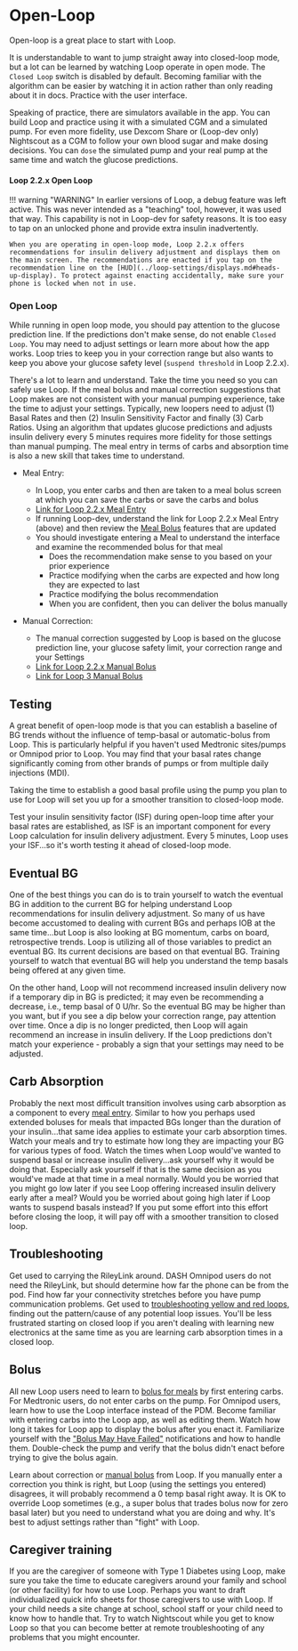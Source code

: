 # Open-Loop

Open-loop is a great place to start with Loop.

It is understandable to want to jump straight away into closed-loop mode, but a lot can be learned by watching Loop operate in open mode. The `Closed Loop` switch is disabled by default.  Becoming familiar with the algorithm can be easier by watching it in action rather than only reading about it in docs. Practice with the user interface.

Speaking of practice, there are simulators available in the app. You can build Loop and practice using it with a simulated CGM and a simulated pump. For even more fidelity, use Dexcom Share or (Loop-dev only) Nightscout as a CGM to follow your own blood sugar and make dosing decisions. You can `dose` the simulated pump and your real pump at the same time and watch the glucose predictions.


#### Loop 2.2.x Open Loop

!!! warning "WARNING"
    In earlier versions of Loop, a debug feature was left active.  This was never intended as a "teaching" tool, however, it was used that way. This capability is not in Loop-dev for safety reasons. It is too easy to tap on an unlocked phone and provide extra insulin inadvertently.
    
    When you are operating in open-loop mode, Loop 2.2.x offers recommendations for insulin delivery adjustment and displays them on the main screen. The recommendations are enacted if you tap on the recommendation line on the [HUD](../loop-settings/displays.md#heads-up-display). To protect against enacting accidentally, make sure your phone is locked when not in use.

### Open Loop

While running in open loop mode, you should pay attention to the glucose prediction line. If the predictions don't make sense, do not enable `Closed Loop`. You may need to adjust settings or  learn more about how the app works. Loop tries to keep you in your correction range but also wants to keep you above your glucose safety level (`suspend threshold` in Loop 2.2.x). 

There's a lot to learn and understand. Take the time you need so you can safely use Loop. If the meal bolus and manual correction suggestions that Loop makes are not consistent with your manual pumping experience, take the time to adjust your settings.  Typically, new loopers need to adjust (1) Basal Rates and then (2) Insulin Sensitivity Factor and finally (3) Carb Ratios. Using an algorithm that updates glucose predictions and adjusts insulin delivery every 5 minutes requires more fidelity for those settings than manual pumping. The meal entry in terms of carbs and absorption time is also a new skill that takes time to understand.

* Meal Entry:
    * In Loop, you enter carbs and then are taken to a meal bolus screen at which you can save the carbs or save the carbs and bolus
    * [Link for Loop 2.2.x Meal Entry](../features/carbs.md)
    * If running Loop-dev, understand the link for Loop 2.2.x Meal Entry (above) and then review the [Meal Bolus](../../loop-3/loop-3-features.md#meal-bolus-screen) features that are updated
    * You should investigate entering a Meal to understand the interface and examine the recommended bolus for that meal
        * Does the recommendation make sense to you based on your prior experience
        * Practice modifying when the carbs are expected and how long they are expected to last
        * Practice modifying the bolus recommendation
        * When you are confident, then you can deliver the bolus manually

* Manual Correction:
    * The manual correction suggested by Loop is based on the glucose prediction line, your glucose safety limit, your correction range and your Settings
    * [Link for Loop 2.2.x Manual Bolus](../features/bolus.md)
    * [Link for Loop 3 Manual Bolus](../../loop-3/loop-3-features.md#manual-bolus-screen)

## Testing

A great benefit of open-loop mode is that you can establish a baseline of BG trends without the influence of temp-basal or automatic-bolus from Loop. This is particularly helpful if you haven't used Medtronic sites/pumps or Omnipod prior to Loop. You may find that your basal rates change significantly coming from other brands of pumps or from multiple daily injections (MDI).  

Taking the time to establish a good basal profile using the pump you plan to use for Loop will set you up for a smoother transition to closed-loop mode.

Test your insulin sensitivity factor (ISF) during open-loop time after your basal rates are established, as ISF is an important component for every Loop calculation for insulin delivery adjustment.  Every 5 minutes, Loop uses your ISF...so it's worth testing it ahead of closed-loop mode.

## Eventual BG

One of the best things you can do is to train yourself to watch the eventual BG in addition to the current BG for helping understand Loop recommendations for insulin delivery adjustment.  So many of us have become accustomed to dealing with current BGs and perhaps IOB at the same time...but Loop is also looking at BG momentum, carbs on board, retrospective trends.  Loop is utilizing all of those variables to predict an eventual BG.  Its current decisions are based on that eventual BG.  Training yourself to watch that eventual BG will help you understand the temp basals being offered at any given time.

On the other hand, Loop will not recommend increased insulin delivery now if a temporary dip in BG is predicted; it may even be recommending a decrease, i.e., temp basal of 0 U/hr.  So the eventual BG may be higher than you want, but if you see a dip below your correction range, pay attention over time.  Once a dip is no longer predicted, then Loop will again recommend an increase in insulin delivery. If the Loop predictions don't match your experience - probably a sign that your settings may need to be adjusted.

## Carb Absorption

Probably the next most difficult transition involves using carb absorption as a component to every [meal entry](../features/carbs.md).  Similar to how you perhaps used extended boluses for meals that impacted BGs longer than the duration of your insulin...that same idea applies to estimate your carb absorption times. Watch your meals and try to estimate how long they are impacting your BG for various types of food.  Watch the times when Loop would've wanted to suspend basal or increase insulin delivery...ask yourself why it would be doing that.  Especially ask yourself if that is the same decision as you would've made at that time in a meal normally.  Would you be worried that you might go low later if you see Loop offering increased insulin delivery early after a meal?  Would you be worried about going high later if Loop wants to suspend basals instead?  If you put some effort into this effort before closing the loop, it will pay off with a smoother transition to closed loop.

## Troubleshooting

Get used to carrying the RileyLink around. DASH Omnipod users do not need the RileyLink, but should determine how far the phone can be from the pod. Find how far your connectivity stretches before you have pump communication problems.  Get used to [troubleshooting yellow and red loops](../../troubleshooting/yellow-red-loop.md), finding out the pattern/cause of any potential loop issues.  You'll be less frustrated starting on closed loop if you aren't dealing with learning new electronics at the same time as you are learning carb absorption times in a closed loop.

## Bolus

All new Loop users need to learn to [bolus for meals](../features/carbs.md) by first entering carbs.  For Medtronic users, do not enter carbs on the pump. For Omnipod users, learn how to use the Loop interface instead of the PDM.  Become familiar with entering carbs into the Loop app, as well as editing them.  Watch how long it takes for Loop app to display the bolus after you enact it.  Familiarize yourself with the ["Bolus May Have Failed"](../features/bolus.md#bolus-failure-notifications) notifications and how to handle them.  Double-check the pump and verify that the bolus didn't enact before trying to give the bolus again.

Learn about correction or [manual bolus](../features/bolus.md) from Loop. If you manually enter a correction you think is right, but Loop (using the settings you entered) disagrees, it will probably recommend a 0 temp basal right away. It is OK to override Loop sometimes (e.g., a super bolus that trades bolus now for zero basal later) but you need to understand what you are doing and why.  It's best to adjust settings rather than "fight" with Loop.

## Caregiver training

If you are the caregiver of someone with Type 1 Diabetes using Loop, make sure you take the time to educate caregivers around your family and school (or other facility) for how to use Loop.  Perhaps you want to draft individualized quick info sheets for those caregivers to use with Loop.  If your child needs a site change at school, school staff or your child need to know how to handle that.  Try to watch Nightscout while you get to know Loop so that you can become better at remote troubleshooting of any problems that you might encounter.

